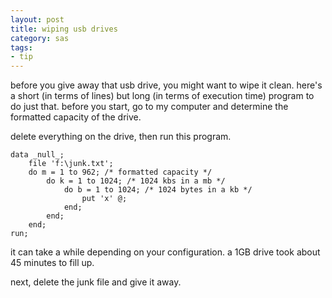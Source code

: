 ```yaml
---
layout: post
title: wiping usb drives
category: sas
tags:
- tip
---
```


before you give away that usb drive, you might want to wipe it clean. here's a short (in terms of lines) but long (in terms of execution time) program to do just that. before you start, go to my computer and determine the formatted capacity of the drive.

<!--more-->

delete everything on the drive, then run this program.

    data _null_;  
        file 'f:\junk.txt';  
        do m = 1 to 962; /* formatted capacity */  
            do k = 1 to 1024; /* 1024 kbs in a mb */  
                do b = 1 to 1024; /* 1024 bytes in a kb */  
                    put 'x' @;  
                end;  
            end;  
        end;  
    run;

it can take a while depending on your configuration. a 1GB drive took about 45 minutes to fill up.

next, delete the junk file and give it away.
